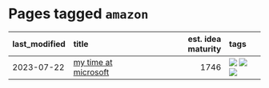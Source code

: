 # Pages tagged `amazon`

|last_modified|title|est. idea maturity|tags
|:---|:---|---:|:---|
|2023-07-22|[my time at microsoft](../my_time_at_microsoft.md)|1746|[![](https://img.shields.io/badge/tag-amazon-48fb29)](../tags/amazon.md) [![](https://img.shields.io/badge/tag-autobiographical-4db4d2)](../tags/autobiographical.md) [![](https://img.shields.io/badge/tag-microsoft-12eec5)](../tags/microsoft.md)|